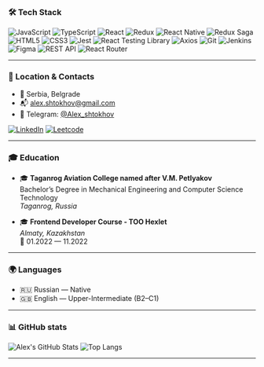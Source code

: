 ### 🛠 Tech Stack

![JavaScript](https://img.shields.io/badge/JavaScript-ES6+-F7DF1E?style=for-the-badge&logo=javascript&logoColor=000)
![TypeScript](https://img.shields.io/badge/TypeScript-007ACC?style=for-the-badge&logo=typescript&logoColor=fff)
![React](https://img.shields.io/badge/React-20232A?style=for-the-badge&logo=react&logoColor=61DAFB)
![Redux](https://img.shields.io/badge/Redux-593D88?style=for-the-badge&logo=redux&logoColor=white)
![React Native](https://img.shields.io/badge/React_Native-20232A?style=for-the-badge&logo=react&logoColor=61DAFB)
![Redux Saga](https://img.shields.io/badge/Redux_Saga-999999?style=for-the-badge&logo=redux-saga&logoColor=white)
![HTML5](https://img.shields.io/badge/HTML5-E34F26?style=for-the-badge&logo=html5&logoColor=white)
![CSS3](https://img.shields.io/badge/CSS3-1572B6?style=for-the-badge&logo=css3&logoColor=white)
![Jest](https://img.shields.io/badge/Jest-C21325?style=for-the-badge&logo=jest&logoColor=white)
![React Testing Library](https://img.shields.io/badge/RTL-E33332?style=for-the-badge&logo=testing-library&logoColor=white)
![Axios](https://img.shields.io/badge/Axios-5A29E4?style=for-the-badge)
![Git](https://img.shields.io/badge/Git-F05032?style=for-the-badge&logo=git&logoColor=white)
![Jenkins](https://img.shields.io/badge/Jenkins-D24939?style=for-the-badge&logo=jenkins&logoColor=white)
![Figma](https://img.shields.io/badge/Figma-F24E1E?style=for-the-badge&logo=figma&logoColor=white)
![REST API](https://img.shields.io/badge/REST_API-005571?style=for-the-badge)
![React Router](https://img.shields.io/badge/React_Router-CA4245?style=for-the-badge&logo=react-router&logoColor=white)

---

### 📍 Location & Contacts

- 📍 Serbia, Belgrade  
- 📬 alex.shtokhov@gmail.com  
- 💬 Telegram: [@Alex_shtokhov](https://t.me/Alex_shtokhov)

[![LinkedIn](https://img.shields.io/badge/LinkedIn-Connect-blue?style=for-the-badge&logo=linkedin)](https://www.linkedin.com/in/alex-shtokhov/)
[![Leetcode](https://img.shields.io/badge/LeetCode-FFA116?style=for-the-badge&logo=leetcode&logoColor=black)](https://leetcode.com/u/Alex_shtokhov/)

---

### 🎓 Education

- 🎓 **Taganrog Aviation College named after V.M. Petlyakov**  
  Bachelor’s Degree in Mechanical Engineering and Computer Science Technology  
  _Taganrog, Russia_

- 🎓 **Frontend Developer Course - TOO Hexlet**  
  _Almaty, Kazakhstan_  
  📅 01.2022 — 11.2022

---

### 🌍 Languages

- 🇷🇺 Russian — Native  
- 🇬🇧 English — Upper-Intermediate (B2–C1)

---

### 📊 GitHub stats

![Alex's GitHub Stats](https://github-readme-stats.vercel.app/api?username=alexshtokhov&show_icons=true&theme=radical)
![Top Langs](https://github-readme-stats.vercel.app/api/top-langs/?username=alexshtokhov&layout=compact&theme=radical)

---


